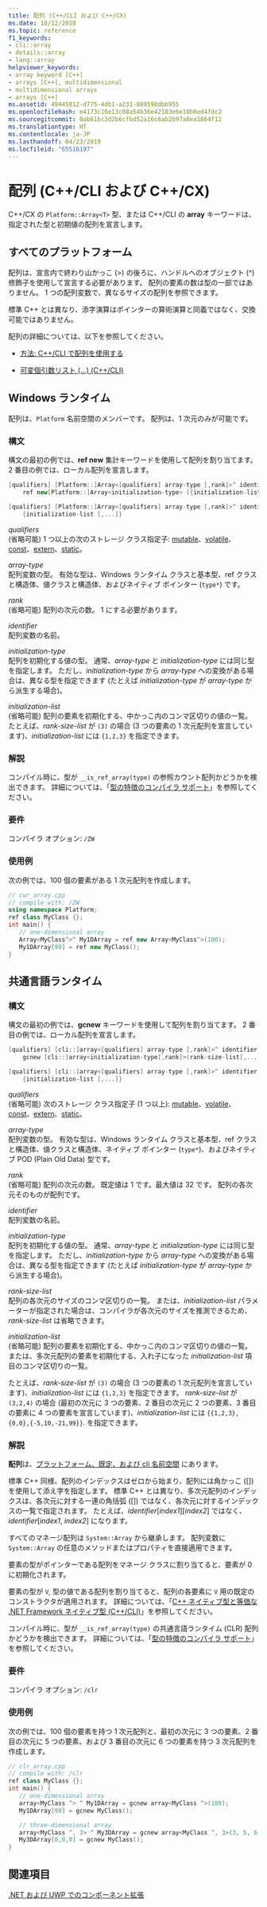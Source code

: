 ```yaml
---
title: 配列 (C++/CLI および C++/CX)
ms.date: 10/12/2018
ms.topic: reference
f1_keywords:
- cli::array
- details::array
- lang::array
helpviewer_keywords:
- array keyword [C++]
- arrays [C++], multidimensional
- multidimensional arrays
- arrays [C++]
ms.assetid: 49445812-d775-4db1-a231-869598dbb955
ms.openlocfilehash: e4173c16e13c08a54b36e42183e6e18b6ed4fdc2
ms.sourcegitcommit: 0ab61bc3d2b6cfbd52a16c6ab2b97a8ea1864f12
ms.translationtype: HT
ms.contentlocale: ja-JP
ms.lasthandoff: 04/23/2019
ms.locfileid: "65516197"
---
```

# <a name="arrays-ccli-and-ccx"></a>配列 (C++/CLI および C++/CX)

C++/CX の `Platform::Array<T>` 型、または C++/CLI の **array** キーワードは、指定された型と初期値の配列を宣言します。

## <a name="all-platforms"></a>すべてのプラットフォーム

配列は、宣言内で終わり山かっこ (>) の後ろに、ハンドルへのオブジェクト (^) 修飾子を使用して宣言する必要があります。
配列の要素の数は型の一部ではありません。 1 つの配列変数で、異なるサイズの配列を参照できます。

標準 C++ とは異なり、添字演算はポインターの算術演算と同義ではなく、交換可能ではありません。

配列の詳細については、以下を参照してください。

- [方法: C++/CLI で配列を使用する](../dotnet/how-to-use-arrays-in-cpp-cli.md)

- [可変個引数リスト (...) (C++/CLI)](variable-argument-lists-dot-dot-dot-cpp-cli.md)

## <a name="windows-runtime"></a>Windows ランタイム

配列は、`Platform` 名前空間のメンバーです。 配列は、1 次元のみが可能です。

### <a name="syntax"></a>構文

構文の最初の例では、**ref new** 集計キーワードを使用して配列を割り当てます。 2 番目の例では、ローカル配列を宣言します。

```cpp
[qualifiers] [Platform::]Array<[qualifiers] array-type [,rank]>^ identifier =
    ref new[Platform::]Array<initialization-type> [{initialization-list [,...]}]

[qualifiers] [Platform::]Array<[qualifiers] array-type [,rank]>^ identifier =
    {initialization-list [,...]}
```

*qualifiers*<br/>
(省略可能) 1 つ以上の次のストレージ クラス指定子: [mutable](../cpp/mutable-data-members-cpp.md)、[volatile](../cpp/volatile-cpp.md)、[const](../cpp/const-cpp.md)、[extern](../cpp/using-extern-to-specify-linkage.md)、[static](../cpp/static-members-cpp.md)。

*array-type*<br/>
配列変数の型。 有効な型は、Windows ランタイム クラスと基本型、ref クラスと構造体、値クラスと構造体、およびネイティブ ポインター (`type*`) です。

*rank*<br/>
(省略可能) 配列の次元の数。 1 にする必要があります。

*identifier*<br/>
配列変数の名前。

*initialization-type*<br/>
配列を初期化する値の型。 通常、*array-type* と *initialization-type* には同じ型を指定します。 ただし、*initialization-type* から *array-type* への変換がある場合は、異なる型を指定できます (たとえば *initialization-type* が *array-type* から派生する場合)。

*initialization-list*<br/>
(省略可能) 配列の要素を初期化する、中かっこ内のコンマ区切りの値の一覧。 たとえば、*rank-size-list* が `(3)` の場合 (3 つの要素の 1 次元配列を宣言しています)、*initialization-list* には `{1,2,3}` を指定できます。

### <a name="remarks"></a>解説

コンパイル時に、型が `__is_ref_array(type)` の参照カウント配列かどうかを検出できます。 詳細については、「[型の特徴のコンパイラ サポート](compiler-support-for-type-traits-cpp-component-extensions.md)」を参照してください。

### <a name="requirements"></a>要件

コンパイラ オプション: `/ZW`

### <a name="examples"></a>使用例

次の例では、100 個の要素がある 1 次元配列を作成します。

```cpp
// cwr_array.cpp
// compile with: /ZW
using namespace Platform;
ref class MyClass {};
int main() {
   // one-dimensional array
   Array<MyClass^>^ My1DArray = ref new Array<MyClass^>(100);
   My1DArray[99] = ref new MyClass();
}
```

## <a name="common-language-runtime"></a>共通言語ランタイム

### <a name="syntax"></a>構文

構文の最初の例では、**gcnew** キーワードを使用して配列を割り当てます。 2 番目の例では、ローカル配列を宣言します。

```cpp
[qualifiers] [cli::]array<[qualifiers] array-type [,rank]>^ identifier =
    gcnew [cli::]array<initialization-type[,rank]>(rank-size-list[,...]) [{initialization-list [,...]}]

[qualifiers] [cli::]array<[qualifiers] array-type [,rank]>^ identifier =
    {initialization-list [,...]}
```

*qualifiers*<br/>
(省略可能) 次のストレージ クラス指定子 (1 つ以上): [mutable](../cpp/mutable-data-members-cpp.md)、[volatile](../cpp/volatile-cpp.md)、[const](../cpp/const-cpp.md)、[extern](../cpp/using-extern-to-specify-linkage.md)、[static](../cpp/static-members-cpp.md)。

*array-type*<br/>
配列変数の型。 有効な型は、Windows ランタイム クラスと基本型、ref クラスと構造体、値クラスと構造体、ネイティブ ポインター (`type*`)、およびネイティブ POD (Plain Old Data) 型です。

*rank*<br/>
(省略可能) 配列の次元の数。 既定値は 1 です。最大値は 32 です。 配列の各次元そのものが配列です。

*identifier*<br/>
配列変数の名前。

*initialization-type*<br/>
配列を初期化する値の型。 通常、*array-type* と *initialization-type* には同じ型を指定します。 ただし、*initialization-type* から *array-type* への変換がある場合は、異なる型を指定できます (たとえば *initialization-type* が *array-type* から派生する場合)。

*rank-size-list*<br/>
配列の各次元のサイズのコンマ区切りの一覧。 または、*initialization-list* パラメーターが指定された場合は、コンパイラが各次元のサイズを推測できるため、*rank-size-list* は省略できます。

*initialization-list*<br/>
(省略可能) 配列の要素を初期化する、中かっこ内のコンマ区切りの値の一覧。 または、多次元配列の要素を初期化する、入れ子になった *initialization-list* 項目のコンマ区切りの一覧。

たとえば、*rank-size-list* が `(3)` の場合 (3 つの要素の 1 次元配列を宣言しています)、*initialization-list* には `{1,2,3}` を指定できます。 *rank-size-list* が `(3,2,4)` の場合 (最初の次元に 3 つの要素、2 番目の次元に 2 つの要素、3 番目の要素に 4 つの要素を宣言しています)、*initialization-list* には `{{1,2,3},{0,0},{-5,10,-21,99}}`. を指定できます。

### <a name="remarks"></a>解説

**配列**は、[プラットフォーム、既定、および cli 名前空間](platform-default-and-cli-namespaces-cpp-component-extensions.md) にあります。

標準 C++ 同様、配列のインデックスはゼロから始まり、配列には角かっこ ([]) を使用して添え字を指定します。 標準 C++ とは異なり、多次元配列のインデックスは、各次元に対する一連の角括弧 ([]) ではなく、各次元に対するインデックスの一覧で指定されます。 たとえば、*identifier*[*index1*][*index2*] ではなく、*identifier*[*index1*, *index2*] になります。

すべてのマネージ配列は `System::Array` から継承します。 配列変数に `System::Array` の任意のメソッドまたはプロパティを直接適用できます。

要素の型がポインターである配列をマネージ クラスに割り当てると、要素が 0 に初期化されます。

要素の型が `V`, 型の値である配列を割り当てると、配列の各要素に `V` 用の既定のコンストラクタが適用されます。 詳細については、「[C++ ネイティブ型と等価な .NET Framework ネイティブ型 (C++/CLI)](../dotnet/dotnet-framework-equivalents-to-cpp-native-types-cpp-cli.md)」を参照してください。

コンパイル時に、型が `__is_ref_array(type)` の共通言語ランタイム (CLR) 配列かどうかを検出できます。 詳細については、「[型の特徴のコンパイラ サポート](compiler-support-for-type-traits-cpp-component-extensions.md)」を参照してください。

### <a name="requirements"></a>要件

コンパイラ オプション: `/clr`

### <a name="examples"></a>使用例

次の例では、100 個の要素を持つ 1 次元配列と、最初の次元に 3 つの要素、2 番目の次元に 5 つの要素、および 3 番目の次元に 6 つの要素を持つ 3 次元配列を作成します。

```cpp
// clr_array.cpp
// compile with: /clr
ref class MyClass {};
int main() {
   // one-dimensional array
   array<MyClass ^> ^ My1DArray = gcnew array<MyClass ^>(100);
   My1DArray[99] = gcnew MyClass();

   // three-dimensional array
   array<MyClass ^, 3> ^ My3DArray = gcnew array<MyClass ^, 3>(3, 5, 6);
   My3DArray[0,0,0] = gcnew MyClass();
}
```

## <a name="see-also"></a>関連項目

[.NET および UWP でのコンポーネント拡張](component-extensions-for-runtime-platforms.md)